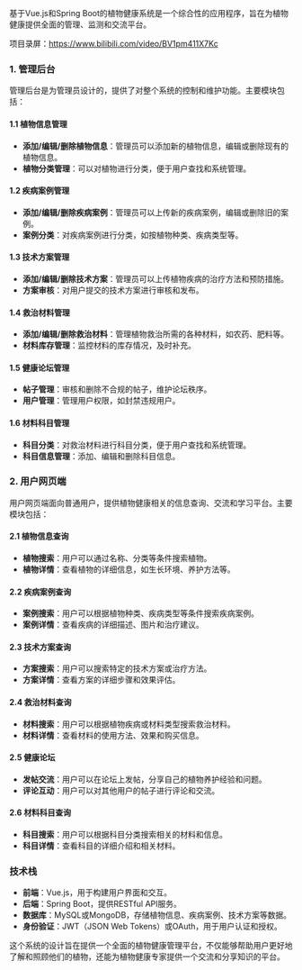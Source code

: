 ﻿基于Vue.js和Spring Boot的植物健康系统是一个综合性的应用程序，旨在为植物健康提供全面的管理、监测和交流平台。

项目录屏：https://www.bilibili.com/video/BV1pm411X7Kc

### 1. 管理后台

管理后台是为管理员设计的，提供了对整个系统的控制和维护功能。主要模块包括：

#### 1.1 植物信息管理

- **添加/编辑/删除植物信息**：管理员可以添加新的植物信息，编辑或删除现有的植物信息。
- **植物分类管理**：可以对植物进行分类，便于用户查找和系统管理。

#### 1.2 疾病案例管理

- **添加/编辑/删除疾病案例**：管理员可以上传新的疾病案例，编辑或删除旧的案例。
- **案例分类**：对疾病案例进行分类，如按植物种类、疾病类型等。

#### 1.3 技术方案管理

- **添加/编辑/删除技术方案**：管理员可以上传植物疾病的治疗方法和预防措施。
- **方案审核**：对用户提交的技术方案进行审核和发布。

#### 1.4 救治材料管理

- **添加/编辑/删除救治材料**：管理植物救治所需的各种材料，如农药、肥料等。
- **材料库存管理**：监控材料的库存情况，及时补充。

#### 1.5 健康论坛管理

- **帖子管理**：审核和删除不合规的帖子，维护论坛秩序。
- **用户管理**：管理用户权限，如封禁违规用户。

#### 1.6 材料科目管理

- **科目分类**：对救治材料进行科目分类，便于用户查找和系统管理。
- **科目信息管理**：添加、编辑和删除科目信息。

### 2. 用户网页端

用户网页端面向普通用户，提供植物健康相关的信息查询、交流和学习平台。主要模块包括：

#### 2.1 植物信息查询

- **植物搜索**：用户可以通过名称、分类等条件搜索植物。
- **植物详情**：查看植物的详细信息，如生长环境、养护方法等。

#### 2.2 疾病案例查询

- **案例搜索**：用户可以根据植物种类、疾病类型等条件搜索疾病案例。
- **案例详情**：查看疾病的详细描述、图片和治疗建议。

#### 2.3 技术方案查询

- **方案搜索**：用户可以搜索特定的技术方案或治疗方法。
- **方案详情**：查看方案的详细步骤和效果评估。

#### 2.4 救治材料查询

- **材料搜索**：用户可以根据植物疾病或材料类型搜索救治材料。
- **材料详情**：查看材料的使用方法、效果和购买信息。

#### 2.5 健康论坛

- **发帖交流**：用户可以在论坛上发帖，分享自己的植物养护经验和问题。
- **评论互动**：用户可以对其他用户的帖子进行评论和交流。

#### 2.6 材料科目查询

- **科目搜索**：用户可以根据科目分类搜索相关的材料和信息。
- **科目详情**：查看科目的详细介绍和相关材料。

### 技术栈

- **前端**：Vue.js，用于构建用户界面和交互。
- **后端**：Spring Boot，提供RESTful API服务。
- **数据库**：MySQL或MongoDB，存储植物信息、疾病案例、技术方案等数据。
- **身份验证**：JWT（JSON Web Tokens）或OAuth，用于用户认证和授权。

这个系统的设计旨在提供一个全面的植物健康管理平台，不仅能够帮助用户更好地了解和照顾他们的植物，还能为植物健康专家提供一个交流和分享知识的平台。